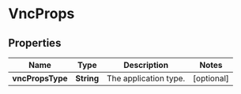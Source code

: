# VncProps

## Properties
Name | Type | Description | Notes
------------ | ------------- | ------------- | -------------
**vncPropsType** | **String** | The application type. |  [optional]
